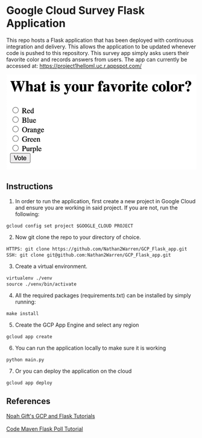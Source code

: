 # Google Cloud Survey Flask Application
This repo hosts a Flask application that has been deployed with continuous integration and delivery. This allows the application to be updated whenever code is pushed to this repository. This survey app simply asks users their favorite color and records answers from users.
The app can currently be accessed at: https://project1helloml.uc.r.appspot.com/

![Alt text](./ex1.png?raw=true "Title")

## Instructions 

1. In order to run the application, first create a new project in Google Cloud and ensure you are working in said project. If you are not, run the following:

```
gcloud config set project $GOOGLE_CLOUD PROJECT
```

2. Now git clone the repo to your directory of choice. 

```
HTTPS: git clone https://github.com/Nathan2Warren/GCP_Flask_app.git
SSH: git clone git@github.com:Nathan2Warren/GCP_Flask_app.git
```

3. Create a virtual environment.
```
virtualenv ./venv
source ./venv/bin/activate
```

4. All the required packages (requirements.txt) can be installed by simply running:
```
make install 
```

5. Create the GCP App Engine and select any region
```
gcloud app create
```

6. You can run the application locally to make sure it is working
```
python main.py
```

7. Or you can deploy the application on the cloud
```
gcloud app deploy
```

## References
[Noah Gift's GCP and Flask Tutorials](https://github.com/noahgift/cloud-data-analysis-at-scale/blob/master/topics/paas-continuous-delivery.md)
<br></br>
[Code Maven Flask Poll Tutorial](https://github.com/noahgift/cloud-data-analysis-at-scale/blob/master/topics/paas-continuous-delivery.md)
